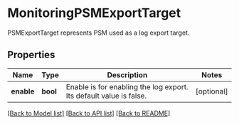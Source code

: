 # MonitoringPSMExportTarget

PSMExportTarget represents PSM used as a log export target.
## Properties
Name | Type | Description | Notes
------------ | ------------- | ------------- | -------------
**enable** | **bool** | Enable is for enabling the log export. Its default value is false. | [optional] 

[[Back to Model list]](../README.md#documentation-for-models) [[Back to API list]](../README.md#documentation-for-api-endpoints) [[Back to README]](../README.md)


